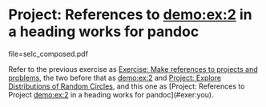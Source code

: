 <!-- !split -->
<!-- jupyter-book 06_02_testdoc.md -->
# Project: References to [demo:ex:2](demo:ex:2.html#demo:ex:2) in a heading works for pandoc

<div id="exer:you"></div>
file=selc_composed.pdf

Refer to the previous exercise as [Exercise: Make references to projects and problems](exer:some:formula.html#exer:some:formula),
the two before that as [demo:ex:2](demo:ex:2.html#demo:ex:2) and [Project: Explore Distributions of Random Circles](04_05_testdoc.html#proj:circle1),
and this one as [Project: References to Project [demo:ex:2](demo:ex:2.html#demo:ex:2) in a heading works for pandoc](#exer:you).

